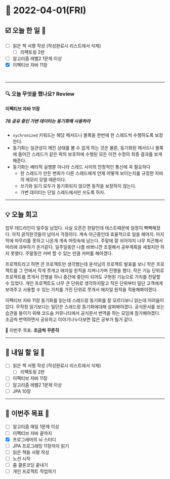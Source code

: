 # 📆 2022-04-01(FRI)
## ☑️ 오늘 한 일 📑
- [ ] 읽은 책 서평 작성 (작성완료시 리스트에서 삭제)
    - [ ] 리팩토링 2판
- [ ] 알고리즘 레벨2 1문제 이상
- [x] 이펙티브 자바 11장   
<br>

***

### 🔍️ 오늘 무엇을 했나요? Review
#### 이펙티브 자바 11장 
##### 78 공유 중인 가변 데이터는 동기화해 사용하라 
- `sychronized` 키워드는 해당 메서드나 블록을 한번에 한 스레드씩 수행하도록 보장한다. 
- 동기화는 일관성이 깨진 상태를 볼 수 없게 하는 것은 물론, 동기화된 메서드나 블록에 들어간 스레드가 같은 락의 보호하에 수행된 모든 이전 수정의 최종 결과를 보게 해준다. 
- 동기화는 배타적 실행뿐 아니라 스레드 사이의 안정적인 통신에 꼭 필요하다
  - 한 스레드가 만든 변화가 다른 스레드에게 언제 어떻게 보이는지를 규정한 자바의 메모리 모델 때문이다. 
  - 쓰기와 읽기 모두가 동기화되지 않으면 동작을 보장하지 않는다.
  - 가변 데이터는 단일 스레드에서만 쓰도록 하자.

***

## 💡 오늘 회고

업무 데드라인이 일주일 남았다. 사실 오픈은 한달인데 테스트때문에 일정이 빡빡해졌다. 아직 굵직한것들이 남아서 걱정이다. 계속 야근중인데 
효율적으로 일을 해야지. 마지막에 마무리를 못하고 나온게 계속 머릿속에 남는다. 주말에 잘 쉬어야지 너무 피곤해서 머리에 과부하가 온거같다. 
일주일동안 나름 바쁘니깐 조절해서 공부계획을 세웠지만 하지 못했다. 주말동안 커버 할 수 있는 만큼 커버를 해야겠다. 

프로젝트라고 하면 큰 프로젝트만 생각했는데 윤석님의 프로젝트 발표를 보니 작은 프로젝트를 그 안에서 작게 쪼개고 애자일 원칙을 지켜나가며 진행을 했다. 
작은 기능 단위로 프로젝트를 쪼개서 진행을 하니 중간에 중단이 되어도 구현된 기능으로 가치를 전달할 수 있었다. 개인 프로젝트도 너무 큰 단위로 생각하지말고
작은 단위부터 일단 고객에게 보여주고 사용할 수 있는 가치를 가진 단위로 쪼개서 애자일 원칙을 적용해봐야겠다.

이펙티브 자바 11장 동기화를 읽는데 스레드랑 동기화를 잘 모르다보니 읽는데 어려움이 있다. 무작정 읽기보다는 일단은 스레드랑 동기화에대해 살펴봐야겠다. 
공식문서를 보는 습관을 들이기 위해 코드숨 커뮤니티에서 공식문서 번역을 하는 모임에 참가해야겠다. 조금씩 번역하면서 공유하고 이야기나누다보면 많은 공부가 될거 같다. 

🎯 이번주 목표: **조금씩 꾸준히**

***

## 🎯 내일 할 일 🎯
- [ ] 읽은 책 서평 작성 (작성완료시 리스트에서 삭제)
    - [ ] 리팩토링 2판
- [ ] 이펙티브 자바 11장
- [ ] 알고리즘 레벨2 1문제 이상
- [ ] JPA 10장 

***

## 🏁 이번주 목표 🏁
- [ ] 알고리즘 매일 1문제 이상
- [ ] 이펙티브 자바 끝까지
- [x] 프로그래머의 뇌 스터디
- [ ] JPA 프로그래밍 11장까지 읽기
- [ ] 읽은 책들 서평 작성
- [ ] 노션 시작
- [ ] 줌 클론코딩 끝내기
- [ ] 개인 프로젝트 작업하기 